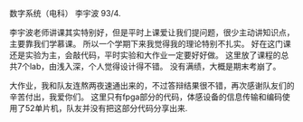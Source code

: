 数字系统（电科）  李宇波
93/4.

李宇波老师讲课其实特别好，但是平时上课爱让我们提问题，很少主动讲知识点，主要靠我们学慕课。
所以一个学期下来我觉得我的理论特别不扎实。
好在这门课还是实验为主，会敲代码，平时实验和大作业一定要好好做。
这里放了课程的总共7个lab，由浅入深，个人觉得设计得不错。
没有满绩，大概是期末考崩了。

大作业，我和队友连熬两夜速通出来的，不过答辩结果很不错，再次感谢队友们的辛苦付出，我爱你们。
这里只有fpga部分的代码，体感设备的信息传输和编码使用了52单片机，队友并没有把这部分代码分享出来.
